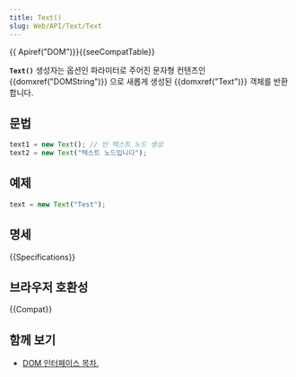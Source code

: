 ```yaml
---
title: Text()
slug: Web/API/Text/Text
---
```

{{ Apiref("DOM")}}{{seeCompatTable}}

**`Text()`** 생성자는 옵션인 파라미터로 주어진 문자형 컨텐츠인 {{domxref("DOMString")}} 으로 새롭게 생성된 {{domxref("Text")}} 객체를 반환합니다.

## 문법

```js
text1 = new Text(); // 빈 텍스트 노드 생성
text2 = new Text("텍스트 노드입니다");
```

## 예제

```js
text = new Text("Test");
```

## 명세

{{Specifications}}

## 브라우저 호환성

{{Compat}}

## 함께 보기

- [DOM 인터페이스 목차.](/ko/docs/Gecko_DOM_Reference)
